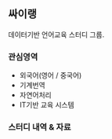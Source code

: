 ## 싸이랭 

데이터기반 언어교육 스터디 그룹. 

### 관심영역
* 외국어(영어 / 중국어)
* 기계번역 
* 자연어처리 
* IT기반 교육 시스템 

### 스터디 내역 & 자료 
